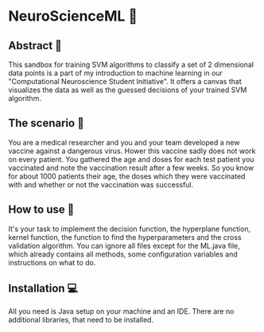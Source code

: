 # NeuroScienceML 🧠

## Abstract 🤠
This sandbox for training SVM algorithms to classify a set of 2 dimensional data points is a part of my introduction to machine learning in our "Computational Neuroscience Student Initiative". It offers a canvas that visualizes the data as well as the guessed decisions of your trained SVM algorithm.

## The scenario 💉
You are a medical researcher and you and your team developed a new vaccine against a dangerous virus. Hower this vaccine sadly does not work on every patient. You gathered the age and doses for each test patient you vaccinated and note the vaccination result after a few weeks.  So you know for about 1000 patients their age, the doses which they were vaccinated with and whether or not the vaccination was successful.

## How to use 🤔
It's your task to implement the decision function, the hyperplane function, kernel function, the function to find the hyperparameters and the cross validation algorithm. You can ignore all files except for the ML.java file, which already contains all methods, some configuration variables and instructions on what to do.

## Installation 💻
All you need is Java setup on your machine and an IDE. There are no additional libraries, that need to be installed.
